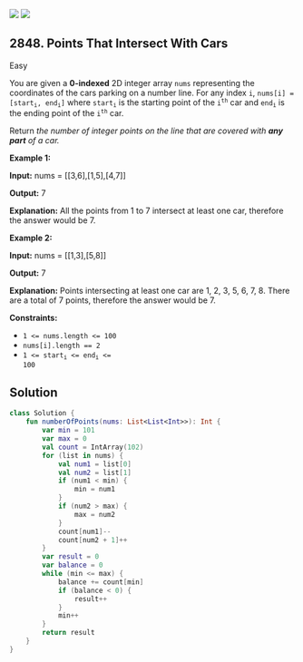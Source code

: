 [![](https://img.shields.io/github/stars/javadev/LeetCode-in-Kotlin?label=Stars&style=flat-square)](https://github.com/javadev/LeetCode-in-Kotlin)
[![](https://img.shields.io/github/forks/javadev/LeetCode-in-Kotlin?label=Fork%20me%20on%20GitHub%20&style=flat-square)](https://github.com/javadev/LeetCode-in-Kotlin/fork)

## 2848\. Points That Intersect With Cars

Easy

You are given a **0-indexed** 2D integer array `nums` representing the coordinates of the cars parking on a number line. For any index `i`, <code>nums[i] = [start<sub>i</sub>, end<sub>i</sub>]</code> where <code>start<sub>i</sub></code> is the starting point of the <code>i<sup>th</sup></code> car and <code>end<sub>i</sub></code> is the ending point of the <code>i<sup>th</sup></code> car.

Return _the number of integer points on the line that are covered with **any part** of a car._

**Example 1:**

**Input:** nums = \[\[3,6],[1,5],[4,7]]

**Output:** 7

**Explanation:** All the points from 1 to 7 intersect at least one car, therefore the answer would be 7.

**Example 2:**

**Input:** nums = \[\[1,3],[5,8]]

**Output:** 7

**Explanation:** Points intersecting at least one car are 1, 2, 3, 5, 6, 7, 8. There are a total of 7 points, therefore the answer would be 7.

**Constraints:**

*   `1 <= nums.length <= 100`
*   `nums[i].length == 2`
*   <code>1 <= start<sub>i</sub> <= end<sub>i</sub> <= 100</code>

## Solution

```kotlin
class Solution {
    fun numberOfPoints(nums: List<List<Int>>): Int {
        var min = 101
        var max = 0
        val count = IntArray(102)
        for (list in nums) {
            val num1 = list[0]
            val num2 = list[1]
            if (num1 < min) {
                min = num1
            }
            if (num2 > max) {
                max = num2
            }
            count[num1]--
            count[num2 + 1]++
        }
        var result = 0
        var balance = 0
        while (min <= max) {
            balance += count[min]
            if (balance < 0) {
                result++
            }
            min++
        }
        return result
    }
}
```